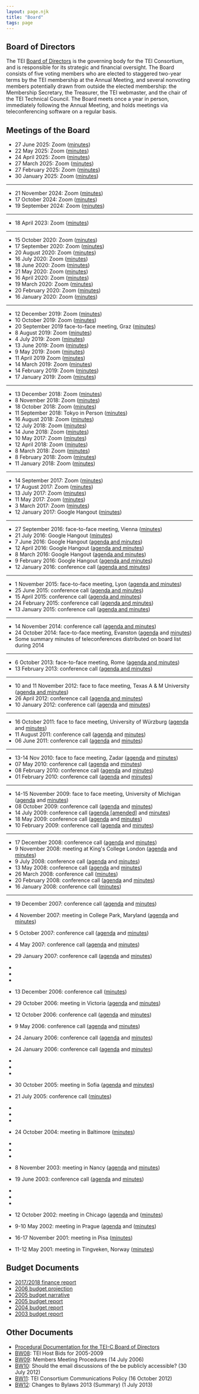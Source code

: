 ```yaml
---
layout: page.njk
title: "Board"
tags: page
---
```

## Board of Directors

The TEI [Board of Directors](/about/board-of-directors/) is the governing body for the TEI Consortium, and is responsible for its strategic and financial oversight. The Board consists of five voting members who are elected to staggered two-year terms by the TEI membership at the Annual Meeting, and several nonvoting members potentially drawn from outside the elected membership: the Membership Secretary, the Treasurer, the TEI webmaster, and the chair of the TEI Technical Council. The Board meets once a year in person, immediately following the Annual Meeting, and holds meetings via teleconferencing software on a regular basis.

## Meetings of the Board
* 27 June 2025: Zoom ([minutes](/activities/board/minutes-from-tei-board-meeting-2025-06-27/))
* 22 May 2025: Zoom ([minutes](/activities/board/minutes-from-tei-board-meeting-2025-05-22/))
* 24 April 2025: Zoom ([minutes](/activities/board/minutes-from-tei-board-meeting-2025-04-24/))
* 27 March 2025: Zoom ([minutes](/activities/board/minutes-from-tei-board-meeting-2025-03-27/))
* 27 February 2025: Zoom ([minutes](/activities/board/minutes-from-tei-board-meeting-2025-02-27/))
* 30 January 2025: Zoom ([minutes](/activities/board/minutes-from-tei-board-meeting-2025-01-30/))

---

* 21 November 2024: Zoom ([minutes](/activities/board/minutes-from-tei-board-meeting-Nov2024/))
* 17 October 2024: Zoom ([minutes](/activities/board/minutes-from-tei-board-meeting-Oct2024/))
* 19 September 2024: Zoom ([minutes](/activities/board/minutes-from-tei-board-meeting-Sept2024/))

---

* 18 April 2023: Zoom ([minutes](/?page_id=31594&preview=true))

---

* 15 October 2020: Zoom ([minutes](/activities/board/tei-c-board-meeting-2020-10-15/))
* 17 September 2020: Zoom ([minutes](/activities/board/tei-c-board-meeting-2020-09-17))
* 20 August 2020: Zoom ([minutes](/activities/board/tei-c-board-meeting-2020-08-20))
* 16 July 2020: Zoom ([minutes](/activities/board/tei-c-board-meeting-2020-07-16))
* 18 June 2020: Zoom ([minutes](/activities/board/tei-c-board-meeting-2020-06-18))
* 21 May 2020: Zoom ([minutes](/activities/board/board-tei-c-board-meeting-2020-05-21))
* 16 April 2020: Zoom ([minutes](/activities/board/board-tei-c-board-meeting-2020-04-16/))
* 19 March 2020: Zoom ([minutes](/activities/board/tei-c-board-meeting-2020-03-19/))
* 20 February 2020: Zoom ([minutes](/activities/board/tei-c-board-meeting-2020-02-20/))
* 16 January 2020: Zoom ([minutes](/activities/board/tei-c-board-meeting-2020-01-16/))

---

* 12 December 2019: Zoom ([minutes](/activities/board/board-tei-c-board-meeting-2019-12-12/))
* 10 October 2019: Zoom ([minutes](/activities/board/board-tei-c-board-meeting-2019-10-10/))
* 20 September 2019 face-to-face meeting, Graz ([minutes](/activities/board/board-tei-c-face-to-face-board-meeting-2019-09-20/))
* 8 August 2019: Zoom ([minutes](/activities/board/board-tei-c-board-meeting-2019-08-08/))
* 4 July 2019: Zoom ([minutes](/activities/board/tei-c-board-meeting-2019-07-04/))
* 13 June 2019: Zoom ([minutes](/activities/board/board-tei-c-board-meeting-2019-06-13/))
* 9 May 2019: Zoom ([minutes](/activities/board/board-tei-c-board-meeting-2019-05-09/))
* 11 April 2019 Zoom ([minutes](/activities/board/board-tei-c-board-meeting-2019-04-11/))
* 14 March 2019: Zoom ([minutes](/activities/board/board-tei-c-board-meeting-2019-03-14/))
* 14 February 2019: Zoom ([minutes](/activities/board/board-tei-c-board-meeting-2019-02-14/))
* 17 January 2019: Zoom ([minutes](/activities/board/board-tei-c-board-meeting-2019-01-17/))

---

* 13 December 2018: Zoom ([minutes](/activities/board/tei-c-board-meeting-2018-12-18/))
* 8 November 2018: Zoom ([minutes](/activities/board/tei-c-board-meeting-2018-11-8/))
* 18 October 2018: Zoom ([minutes](/activities/board/tei-c-board-meeting-2018-10-18))
* 11 September 2018: Tokyo in Person ([minutes](/activities/board/tei-c-board-meeting-2018-09-11/))
* 16 August 2018: Zoom ([minutes](/activities/board/tei-c-board-meeting-2018-08-16/))
* 12 July 2018: Zoom ([minutes](/activities/board/tei-c-board-meeting-2018-07-12/))
* 14 June 2018: Zoom ([minutes](/activities/board/tei-c-board-meeting-2018-06-14/))
* 10 May 2017: Zoom ([minutes](/activities/board/tei-c-board-minutes-2018-05-10/))
* 12 April 2018: Zoom ([minutes](/activities/board/tei-c-board-meeting-2018-04-12/))
* 8 March 2018: Zoom ([minutes](/activities/board/tei-c-board-meeting-2018-03-08/))
* 8 February 2018: Zoom ([minutes](/activities/board/tei-c-board-meeting-2018-02-08/))
* 11 January 2018: Zoom ([minutes](/activities/board/tei-c-board-meeting-minutes-2018-01-11/))

---

* 14 September 2017: Zoom ([minutes](/activities/board/tei-c-board-meeting-minutes-2017-09-14/))
* 17 August 2017: Zoom ([minutes](/activities/board/tei-c-board-meeting-minutes-2017-08-17/))
* 13 July 2017: Zoom ([minutes](/activities/board/tei-c-board-meeting-minutes-2017-07-13/))
* 11 May 2017: Zoom ([minutes](/activities/board/tei-c-board-minutes-2017-05-11/))
* 3 March 2017: Zoom ([minutes](/activities/board/tei-board-minutes-google-hangout-3-march-2017/))
* 12 January 2017: Google Hangout ([minutes](/activities/board/tei-board-minutes-google-hangout-12-january-2017/))

---

* 27 September 2016: face-to-face meeting, Vienna ([minutes](/activities/board/tei-board-meeting-in-person-meeting-2016-09-27/))
* 21 July 2016: Google Hangout ([minutes](/activities/board/tei-board-minutes-google-hangout-21-july-2016/))
* 7 June 2016: Google Hangout ([agenda and minutes](/activities/board/tei-board-minutes-google-hangout-07-june-2016/))
* 12 April 2016: Google Hangout ([agenda and minutes](/activities/board/bm64.xml))
* 8 March 2016: Google Hangout ([agenda and minutes](/activities/board/bm63.xml))
* 9 February 2016: Google Hangout ([agenda and minutes](/activities/board/bm62.xml))
* 12 January 2016: conference call ([agenda and minutes](/activities/board/bm61.xml))

---

* 1 November 2015: face-to-face meeting, Lyon ([agenda and minutes](/activities/board/bm60.xml))
* 25 June 2015: conference call ([agenda and minutes](/activities/board/bm59.xml))
* 15 April 2015: conference call ([agenda and minutes](/activities/board/bm58.xml))
* 24 February 2015: conference call ([agenda and minutes](/activities/board/bm57.xml))
* 13 January 2015: conference call ([agenda and minutes](/activities/board/bm56.xml))

---

* 14 November 2014: conference call ([agenda and minutes](/activities/board/bm55.xml))
* 24 October 2014: face-to-face meeting, Evanston ([agenda](/Membership/Meetings/2014/mm72.xml) and [minutes](/activities/board/bm54.xml))
* Some summary minutes of teleconferences distributed on board list during 2014

---

* 6 October 2013: face-to-face meeting, Rome ([agenda and minutes](/activities/board/bm48.xml))
* 13 February 2013: conference call ([agenda and minutes](/activities/board/bm47.xml))

---

* 10 and 11 November 2012: face to face meeting, Texas A & M University ([agenda and minutes](/activities/board/bm46.xml))
* 26 April 2012: conference call ([agenda and minutes](/activities/board/bm45.xml))
* 10 January 2012: conference call ([agenda](/activities/board/bm44a.xml) and [minutes](/activities/board/bm44.xml))

---

* 16 October 2011: face to face meeting, University of Würzburg ([agenda](/activities/board/bm43a.xml) and [minutes](/activities/board/bm43.xml))
* 11 August 2011: conference call ([agenda](/activities/board/bm42a.xml) and [minutes](/activities/board/bm42.xml))
* 06 June 2011: conference call ([agenda](/activities/board/bm41a.xml) and [minutes](/activities/board/bm41.xml))

---

* 13-14 Nov 2010: face to face meeting, Zadar ([agenda](/activities/board/bm40a.xml) and [minutes](/activities/board/bm40.xml))
* 07 May 2010: conference call ([agenda](/activities/board/bm39a.xml) and [minutes](/activities/board/bm39.xml))
* 08 February 2010: conference call ([agenda](/activities/board/bm38a.xml) and [minutes](/activities/board/bm38.xml))
* 01 February 2010: conference call ([agenda](/activities/board/bm37a.xml) and [minutes](/activities/board/bm37.xml))

---

* 14-15 November 2009: face to face meeting, University of Michigan ([agenda](/activities/board/bm36a.xml) and [minutes](/activities/board/bm36.xml))
* 08 October 2009: conference call ([agenda](/activities/board/bm35a.xml) and [minutes](/activities/board/bm35.xml))
* 14 July 2009: conference call ([agenda [amended]](/activities/board/bm34a.xml) and [minutes](/activities/board/bm34.xml))
* 18 May 2009: conference call ([agenda](/activities/board/bm33a.xml) and [minutes](/activities/board/bm33.xml))
* 10 February 2009: conference call ([agenda](/activities/board/bm32a.xml) and [minutes](/activities/board/bm32.xml))

---

* 17 December 2008: conference call ([agenda](/activities/board/bm31a.xml) and [minutes](/activities/board/bm31.xml))
* 9 November 2008: meeting at King's College London ([agenda](/activities/board/bm30a.xml) and [minutes](/activities/board/bm30.xml))
* 9 July 2008: conference call ([agenda](/activities/board/bm29a.xml) and [minutes](/activities/board/bm29.xml))
* 13 May 2008: conference call ([agenda](/activities/board/bm28a.xml) and [minutes](/activities/board/bm28.xml))
* 26 March 2008: conference call ([minutes](/activities/board/bm27.xml))
* 20 February 2008: conference call ([agenda](/activities/board/bm26a.xml) and [minutes](/activities/board/bm26.xml))
* 16 January 2008: conference call ([minutes](/activities/board/bm25.xml))

---

* 19 December 2007: conference call ([agenda](/activities/board/bm24a.xml) and [minutes](/activities/board/bm24.xml))
* 4 November 2007: meeting in College Park, Maryland ([agenda](/activities/board/bm23a.xml) and [minutes](/activities/board/bm23.xml))
* 5 October 2007: conference call ([agenda](/activities/board/bm22a.xml) and [minutes](/activities/board/bm22.xml))
* 4 May 2007: conference call ([agenda](/activities/board/bm21a.xml) and [minutes](/activities/board/bm21.xml))
* 29 January 2007: conference call ([agenda](/activities/board/bm20a.xml) and [minutes](/activities/board/bm20.xml))
* 
* 
* 
* 13 December 2006: conference call ([minutes](/activities/board/bm19.xml))
* 29 October 2006: meeting in Victoria ([agenda](/activities/board/bm18a.xml) and [minutes](/activities/board/bm18.xml))
* 12 October 2006: conference call ([agenda](/activities/board/bm17a.xml) and [minutes](/activities/board/bm17.xml))
* 9 May 2006: conference call ([agenda](/activities/board/bm16a.xml) and [minutes](/activities/board/bm16.xml))
* 24 January 2006: conference call ([agenda](/activities/board/bm15a.xml) and [minutes](/activities/board/bm15.xml))
* 24 January 2006: conference call ([agenda](/activities/board/bm15a.xml) and [minutes](/activities/board/bm15.xml))
* 
* 
* 
* 30 October 2005: meeting in Sofia ([agenda](/activities/board/bm14a.xml) and [minutes](/activities/board/bm14.xml))
* 21 July 2005: conference call ([minutes](/activities/board/bm13.xml))
* 
* 
* 
* 24 October 2004: meeting in Baltimore ([minutes](/activities/board/bm12.xml))
* 
* 
* 
* 8 November 2003: meeting in Nancy ([agenda](/activities/board/bm11a.xml) and [minutes](/activities/board/bm11.xml))
* 19 June 2003: conference call ([agenda](/activities/board/bm09.xml) and [minutes](/activities/board/bm10.xml))
* 
* 
* 
* 12 October 2002: meeting in Chicago ([agenda](/activities/board/bm07.xml) and ([minutes](/activities/board/bm08.xml))
* 9-10 May 2002: meeting in Prague ([agenda](/activities/board/bm03a.xml) and ([minutes](/activities/board/bm06.xml))



* 16-17 November 2001: meeting in Pisa ([minutes](/activities/board/text-encoding-intiative-consortium-minutes-of-the-board-of-directors-meeting-saturday-november-17-2001-grand-hotel-duomo-pisa-italy/))
* 11-12 May 2001: meeting in Tingveken, Norway ([minutes](/activities/board/bm01.xml))





Budget Documents
----------------


* [2017/2018 finance report](/wp-content/uploads/2018/12/Finance-Report-2017_18.pdf)
* [2006 budget projection](/wp-content/uploads/2017/01/2006budgetproj.pdf)
* [2005 budget narrative](/wp-content/uploads/2017/01/2005budgetnarr.pdf)
* [2005 budget report](/wp-content/uploads/2017/01/2005budget.pdf)
* [2004 budget report](/wp-content/uploads/2017/01/budget_2004.pdf)
* [2003 budget report](/wp-content/uploads/2017/01/budget_2003.pdf)




Other Documents
---------------


* [Procedural Documentation for the TEI-C Board of Directors](/activities/board/tei-consortium-procedures-customs-and-practices/)
* [BW08](/activities/board/bw08.xml): TEI Host Bids for 2005-2009
* [BW09](/activities/board/bw09.xml): Members Meeting Procedures (14 July 2006)
* [BW10](/activities/board/bw10.xml): Should the email discussions of the be publicly accessible? (30 July 2012)
* [BW11](/activities/board/bw11.xml): TEI Consortium Communications Policy (16 October 2012)
* [BW12](/activities/board/bw12.xml): Changes to Bylaws 2013 (Summary) (1 July 2013)


